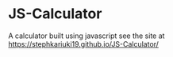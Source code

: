 # JS-Calculator
A calculator built using javascript
see the site at https://stephkariuki19.github.io/JS-Calculator/

